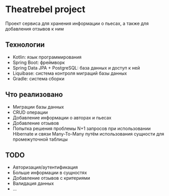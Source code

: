 # Theatrebel project
Проект сервиса для хранения информации о пьесах, а также для добавления отзывов к ним

## Технологии
- Kotlin: язык программирования
- Spring Boot: фреймворк
- Spring Data JPA + PostgreSQL: база данных и доступ к ней
- Liquibase: система контроля миграций базы данных
- Gradle: система сборки

## Что реализовано
- Миграции базы данных
- CRUD операции
- Добавление информации о авторах и пьесах
- Добавление отзывов
- Попытка решения проблемы N+1 запросов при использовании Hibernate и связи Many-To-Many путём использования сущности для промежуточной таблицы

## TODO
- Авторизация/аутентификация
- Больше информации в сущностях
- Добавление отзывов с критериями
- Валидация данных
- ...
